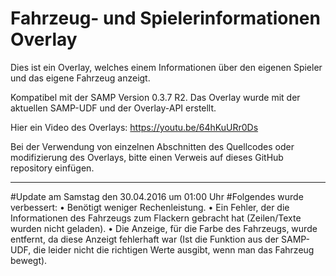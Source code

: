 # Fahrzeug- und Spielerinformationen Overlay
Dies ist ein Overlay, welches einem Informationen über den eigenen Spieler und das eigene Fahrzeug anzeigt.

Kompatibel mit der SAMP Version 0.3.7 R2.
Das Overlay wurde mit der aktuellen SAMP-UDF und der Overlay-API erstellt.

Hier ein Video des Overlays:
https://youtu.be/64hKuURr0Ds

Bei der Verwendung von einzelnen Abschnitten des Quellcodes oder modifizierung des Overlays, bitte einen Verweis auf dieses GitHub repository einfügen.

__________________________________________

#Update am Samstag den 30.04.2016 um 01:00 Uhr
#Folgendes wurde verbessert:
• Benötigt weniger Rechenleistung.
• Ein Fehler, der die Informationen des Fahrzeugs zum Flackern gebracht hat (Zeilen/Texte wurden nicht geladen).
• Die Anzeige, für die Farbe des Fahrzeugs, wurde entfernt, da diese Anzeigt fehlerhaft war (Ist die Funktion aus der SAMP-UDF, die leider nicht die richtigen Werte ausgibt, wenn man das Fahrzeug bewegt).
